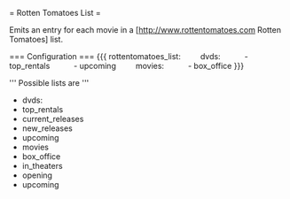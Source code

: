 = Rotten Tomatoes List =

Emits an entry for each movie in a [http://www.rottentomatoes.com Rotten Tomatoes] list.

=== Configuration ===
{{{
    rottentomatoes_list:
        dvds:
          - top_rentals
          - upcoming
        movies:
          - box_office
}}}
	
''' Possible lists are '''
* dvds:
 * top_rentals
 * current_releases
 * new_releases
 * upcoming
* movies
 * box_office
 * in_theaters
 * opening
 * upcoming